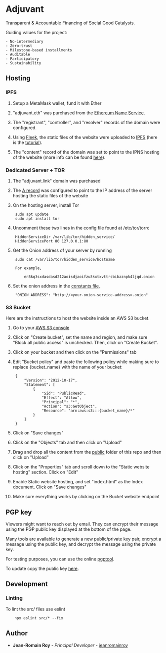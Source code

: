 # Adjuvant

Transparent & Accountable Financing of Social Good Catalysts. 

Guiding values for the project: 

    - No-intermediary
    - Zero-trust
    - Milestone-based installments
    - Auditable
    - Participatory
    - Sustainability



## Hosting

### IPFS

1. Setup a MetaMask wallet, fund it with Ether

2. "adjuvant.eth" was purchased from the [Ethereum Name Service](https://app.ens.domains/). 

3. The "registrant", "controller", and "resolver" records of the domain were configured. 

4. Using [Fleek](https://app.fleek.co/#/), the static files of the website were uploaded to [IPFS](https://ipfs.io/) (here is the [tutorial](https://medium.com/the-ethereum-name-service/cloudflare-and-fleek-make-ens-ipfs-site-deployment-as-easy-as-ever-262c990a7514)).

5. The "content" record of the domain was set to point to the IPNS hosting of the website (more info can be found [here](https://eth.link/)).


### Dedicated Server + TOR

1. The "adjuvant.link" domain was purchased

2. The [A record](https://support.dnsimple.com/articles/a-record/) was configured to point to the IP address of the server hosting the static files of the website

3. On the hosting server, install Tor

        sudo apt update
        sudo apt install tor

4. Uncomment these two lines in the config file found at /etc/tor/torrc

        HiddenServiceDir /var/lib/tor/hidden_service/
        HiddenServicePort 80 127.0.0.1:80

5. Get the Onion address of your server by running

        sudo cat /var/lib/tor/hidden_service/hostname

        For example, 

            en5kq3sxdasdasd212aoisdjaoifzu3kxtxvttrsbibaznpk4ljqd.onion

6. Set the onion address in the [constants file](./src/constants.json),

        "ONION_ADDRESS": "http://<your-onion-service-address>.onion"


### S3 Bucket

Here are the instructions to host the website inside an AWS S3 bucket.

1. Go to your [AWS S3 console](https://s3.console.aws.amazon.com/)

2. Click on "Create bucket", set the name and region, and make sure "Block all public access" is unchecked. Then, click on "Create Bucket".

3. Click on your bucket and then click on the "Permissions" tab

4. Edit "Bucket policy" and paste the following policy while making sure to replace {bucket_name} with the name of your bucket:

        {
            "Version": "2012-10-17",
            "Statement": [
                {
                    "Sid": "PublicRead",
                    "Effect": "Allow",
                    "Principal": "*",
                    "Action": "s3:GetObject",
                    "Resource": "arn:aws:s3:::{bucket_name}/*"
                }
            ]
        }

5. Click on "Save changes"

6. Click on the "Objects" tab and then click on "Upload"

7. Drag and drop all the content from the [public](./public/) folder of this repo and then click on "Upload"

8. Click on the "Properties" tab and scroll down to the "Static website hosting" section. Click on "Edit"

9. Enable Static website hosting, and set "index.html" as the Index document. Click on "Save changes"

10. Make sure everything works by clicking on the Bucket website endpoint



## PGP key

Viewers might want to reach out by email. They can encrypt their message using the PGP public key displayed at 
the bottom of the page. 

Many tools are available to generate a new public/private key pair, encrypt a message using the public key, and 
decrypt the message using the private key. 

For testing purposes, you can use the online [pgptool](https://pgptool.org/). 

To update copy the public key [here](./public/files/pgp.pub.txt).



## Development

### Linting

To lint the src/ files use eslint

        npx eslint src/* --fix



## Author

* **Jean-Romain Roy** - *Principal Developer* - [jeanromainroy](https://github.com/jeanromainroy)

